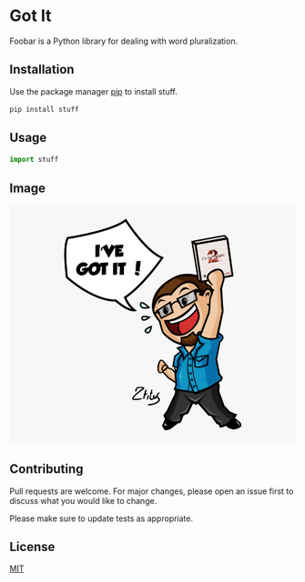 # Got It

Foobar is a Python library for dealing with word pluralization.

## Installation

Use the package manager [pip](https://pip.pypa.io/en/stable/) to install stuff.

```bash
pip install stuff
```

## Usage

```python
import stuff

```  
## Image  
![](images/got-it.png?raw=true)

## Contributing
Pull requests are welcome. For major changes, please open an issue first to discuss what you would like to change.

Please make sure to update tests as appropriate.

## License
[MIT](https://choosealicense.com/licenses/mit/)
